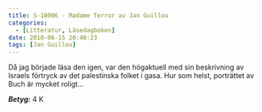 ```yaml
---
title: S-10006 - Madame Terror av Jan Guillou
categories:
  - [Litteratur, Läsedagboken]
date: 2010-06-15 20:40:23
tags: [Jan Guillou]
---
```

Då jag började läsa den igen, var den högaktuell med sin beskrivning av Israels förtryck av det palestinska folket i gasa. Hur som helst, porträttet av Buch är mycket roligt...


***Betyg:*** 4 K
